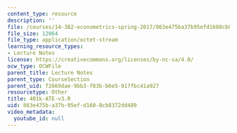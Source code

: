```yaml
---
content_type: resource
description: ''
file: /courses/14-382-econometrics-spring-2017/863e475ba37b95efd1608cb8372dd489_401k-ATE-v3.R
file_size: 12064
file_type: application/octet-stream
learning_resource_types:
- Lecture Notes
license: https://creativecommons.org/licenses/by-nc-sa/4.0/
ocw_type: OCWFile
parent_title: Lecture Notes
parent_type: CourseSection
parent_uid: f2669dae-9bb3-f83b-b6e5-917fbc41a927
resourcetype: Other
title: 401k-ATE-v3.R
uid: 863e475b-a37b-95ef-d160-8cb8372dd489
video_metadata:
  youtube_id: null
---
```

